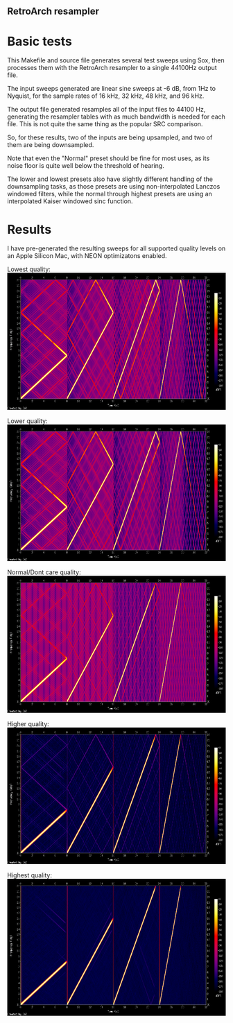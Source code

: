 ## RetroArch resampler

# Basic tests

This Makefile and source file generates several test sweeps using Sox,
then processes them with the RetroArch resampler to a single 44100Hz
output file.

The input sweeps generated are linear sine sweeps at -6 dB, from 1Hz
to Nyquist, for the sample rates of 16 kHz, 32 kHz, 48 kHz, and 96 kHz.

The output file generated resamples all of the input files to 44100 Hz,
generating the resampler tables with as much bandwidth is needed for
each file. This is not quite the same thing as the popular SRC comparison.

So, for these results, two of the inputs are being upsampled, and two
of them are being downsampled.

Note that even the "Normal" preset should be fine for most uses, as its
noise floor is quite well below the threshold of hearing.

The lower and lowest presets also have slightly different handling of
the downsampling tasks, as those presets are using non-interpolated
Lanczos windowed filters, while the normal through highest presets
are using an interpolated Kaiser windowed sinc function.


# Results

I have pre-generated the resulting sweeps for all supported quality
levels on an Apple Silicon Mac, with NEON optimizatons enabled.

Lowest quality:
![Lowest quality spectrum](/images/spectrum_retroarch_lowest.png)

Lower quality:
![Lower quality spectrum](/images/spectrum_retroarch_lower.png)

Normal/Dont care quality:
![Normal quality spectrum](/images/spectrum_retroarch_normal.png)

Higher quality:
![Higher quality spectrum](/images/spectrum_retroarch_higher.png)

Highest quality:
![Highest quality spectrum](/images/spectrum_retroarch_highest.png)

